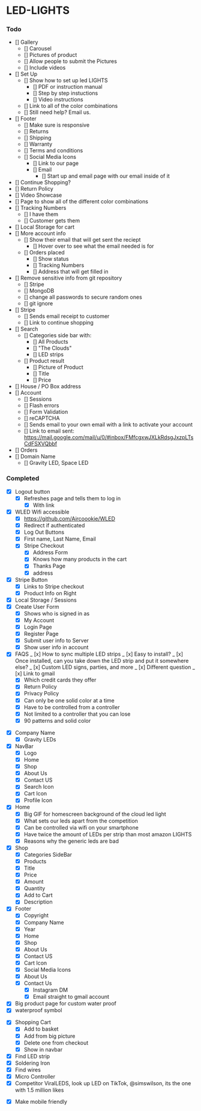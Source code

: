 # LED-LIGHTS

### Todo

- [] Gallery
  - [] Carousel
  - [] Pictures of product
  - [] Allow people to submit the Pictures
  - [] Include videos
- [] Set Up
  - [] Show how to set up led LIGHTS
    - [] PDF or instruction manual
    - [] Step by step instuctions
    - [] Video instructions
  - [] Link to all of the color combinations
  - [] Still need help? Email us.
- [] Footer
  - [] Make sure is responsive
  - [] Returns
  - [] Shipping
  - [] Warranty
  - [] Terms and conditions
  - [] Social Media Icons
    - [] Link to our page
    - [] Email
      - [] Start up and email page with our email inside of it
- [] Continue Shopping?
- [] Return Policy
- [] Video Showcase
- [] Page to show all of the different color combinations
- [] Tracking Numbers
  - [] I have them
  - [] Customer gets them
- [] Local Storage for cart
- [] More account info
  - [] Show their email that will get sent the reciept
    - [] Hover over to see what the email needed is for
  - [] Orders placed
    - [] Show status
    - [] Tracking Numbers
    - [] Address that will get filled in
- [] Remove sensitive info from git repository
  - [] Stripe
  - [] MongoDB
  - [] change all passwords to secure random ones
  - [] git ignore
- [] Stripe
  - [] Sends email receipt to customer
  - [] Link to continue shopping
- [] Search
  - [] Categories side bar with:
    - [] All Products
    - [] "The Clouds"
    - [] LED strips
  - [] Product result
    - [] Picture of Product
    - [] Title
    - [] Price
- [] House / PO Box address
- [] Account
  - [] Sessions
  - [] Flash errors
  - [] Form Validation
  - [] reCAPTCHA
  - [] Sends email to your own email with a link to activate your account
  - [] Link to email sent: https://mail.google.com/mail/u/0/#inbox/FMfcgxwJXLkRdsgJxzpLTsCdFSXVQbbf
- [] Orders
- [] Domain Name
  - [] Gravity LED, Space LED

### Completed

- [x] Logout button
  - [x] Refreshes page and tells them to log in
    - [x] With link
- [x] WLED Wifi accessible
  - [x] https://github.com/Aircoookie/WLED
  - [x] Redirect if authenticated
  - [x] Log Out Buttons
  - [x] First name, Last Name, Email
  - [x] Stripe Checkout
    - [x] Address Form
    - [x] Knows how many products in the cart
    - [x] Thanks Page
    - [x] address
- [x] Stripe Button
  - [x] Links to Stripe checkout
  - [x] Product Info on Right
- [x] Local Storage / Sessions
- [x] Create User Form
  - [x] Shows who is signed in as
  - [x] My Account
  - [x] Login Page
  - [x] Register Page
  - [x] Submit user info to Server
  - [x] Show user info in account
- [x] FAQS
      _ [x] How to sync multiple LED strips
      _ [x] Easy to install?
      _ [x] Once installed, can you take down the LED strip and put it somewhere else?
      _ [x] Custom LED signs, parties, and more
      _ [x] Different question
      _ [x] Link to gmail
  - [x] Which credit cards they offer
  - [x] Return Policy
  - [x] Privacy Policy
  - [x] Can only be one solid color at a time
  - [x] Have to be controlled from a controller
  - [x] Not limited to a controller that you can lose
  - [x] 90 patterns and solid color

* [x] Company Name
  - [x] Gravity LEDs
* [x] NavBar
  - [x] Logo
  - [x] Home
  - [x] Shop
  - [x] About Us
  - [x] Contact US
  - [x] Search Icon
  - [x] Cart Icon
  - [x] Profile Icon
* [x] Home
  - [x] Big GIF for homescreen background of the cloud led light
  - [x] What sets our leds apart from the competition
  - [x] Can be controlled via wifi on your smartphone
  - [x] Have twice the amount of LEDs per strip than most amazon LIGHTS
  - [x] Reasons why the generic leds are bad
* [x] Shop
  - [x] Categories SideBar
  - [x] Products
  - [x] Title
  - [x] Price
  - [x] Amount
  - [x] Quantity
  - [x] Add to Cart
  - [x] Description
* [x] Footer
  - [x] Copyright
  - [x] Company Name
  - [x] Year
  - [x] Home
  - [x] Shop
  - [x] About Us
  - [x] Contact US
  - [x] Cart Icon
  - [x] Social Media Icons
  - [x] About Us
  - [x] Contact Us
    - [x] Instagram DM
    - [x] Email straight to gmail account
* [x] Big product page for custom water proof
* [x] waterproof symbol

- [x] Shopping Cart
  - [x] Add to basket
  - [x] Add from big picture
  - [x] Delete one from checkout
  - [x] Show in navbar
- [x] Find LED strip
- [x] Soldering Iron
- [x] Find wires
- [x] Micro Controller
- [x] Competitor ViralLEDS, look up LED on TikTok, @simswilson, its the one with 1.5 million likes

* [x] Make mobile friendly
